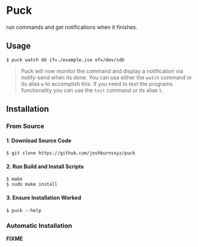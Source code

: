 # Puck

run commands and get notifications when it finishes.

## Usage

```console
$ puck watch dd if=./example.iso of=/dev/sdb
```

> Puck will now monitor the command and display a notification
> via notify-send when its done. You can use either the `watch`
> command or its alias `w` to accomplish this. If you need to
> test the programs functionality you can use the `test` command
> or its alias `t`.

## Installation

### From Source

#### 1. Download Source Code
```console
$ git clone https://github.com/joshburnsxyz/puck
```

#### 2. Run Build and Install Scripts
```console
$ make
$ sudo make install
```

#### 3. Ensure Installation Worked
```console
$ puck --help
```
### Automatic Installation

__FIXME__
